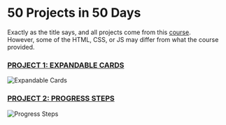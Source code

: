 # 50 Projects in 50 Days

Exactly as the title says, and all projects come from this [course](https://www.udemy.com/course/50-projects-50-days/?ranMID=39197&ranEAID=msYS1Nvjv4c&ranSiteID=msYS1Nvjv4c-MZ.Z.zfTRTy7PJAJfTKbxg&LSNPUBID=msYS1Nvjv4c&utm_source=aff-campaign&utm_medium=udemyads). 
<br>
However, some of the HTML, CSS, or JS may differ from what the course provided.

### <a href='https://github.com/christiandeandemesa/50-Projects-in-50-Days/tree/master/Expandable%20Cards'>PROJECT 1: EXPANDABLE CARDS</a>
![Expandable Cards](https://user-images.githubusercontent.com/85912934/174413248-2df432b0-09e3-4846-965a-d59646cf3371.png)

### <a href='https://github.com/christiandeandemesa/50-Projects-in-50-Days/tree/master/Progress%20Steps'>PROJECT 2: PROGRESS STEPS</a>
![Progress Steps](https://user-images.githubusercontent.com/85912934/174536880-471f8f5e-5e75-4dc8-8a63-98f61d10430d.png)
